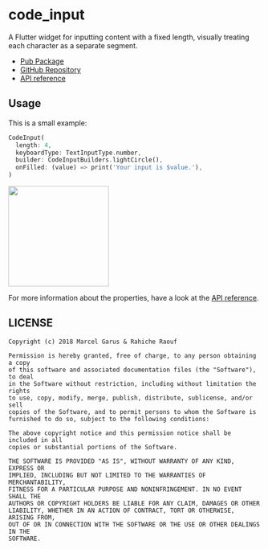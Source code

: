 # code_input

A Flutter widget for inputting content with a fixed length, visually treating each character as a separate segment.

- [Pub Package](https://pub.dartlang.org/packages/code_input)
- [GitHub Repository](https://github.com/rahiche/flutter_code_input)
- [API reference](https://pub.dartlang.org/documentation/code_input/)

## Usage

This is a small example:

```dart
CodeInput(
  length: 4,
  keyboardType: TextInputType.number,
  builder: CodeInputBuilders.lightCircle(),
  onFilled: (value) => print('Your input is $value.'),
)
```

<img src="https://github.com/Rahiche/flutter_code_input/blob/master/screenshots/new%20code%20input.gif?raw=true" width="200"/>

For more information about the properties, have a look at the [API reference](https://pub.dartlang.org/documentation/code_input/).

## LICENSE

```legal
Copyright (c) 2018 Marcel Garus & Rahiche Raouf

Permission is hereby granted, free of charge, to any person obtaining a copy
of this software and associated documentation files (the "Software"), to deal
in the Software without restriction, including without limitation the rights
to use, copy, modify, merge, publish, distribute, sublicense, and/or sell
copies of the Software, and to permit persons to whom the Software is
furnished to do so, subject to the following conditions:

The above copyright notice and this permission notice shall be included in all
copies or substantial portions of the Software.

THE SOFTWARE IS PROVIDED "AS IS", WITHOUT WARRANTY OF ANY KIND, EXPRESS OR
IMPLIED, INCLUDING BUT NOT LIMITED TO THE WARRANTIES OF MERCHANTABILITY,
FITNESS FOR A PARTICULAR PURPOSE AND NONINFRINGEMENT. IN NO EVENT SHALL THE
AUTHORS OR COPYRIGHT HOLDERS BE LIABLE FOR ANY CLAIM, DAMAGES OR OTHER
LIABILITY, WHETHER IN AN ACTION OF CONTRACT, TORT OR OTHERWISE, ARISING FROM,
OUT OF OR IN CONNECTION WITH THE SOFTWARE OR THE USE OR OTHER DEALINGS IN THE
SOFTWARE.
```
